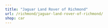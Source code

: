 ```yaml
---
title: "Jaguar Land Rover of Richmond"
url: /richmond/jaguar-land-rover-of-richmond/
shop: car
---
```

